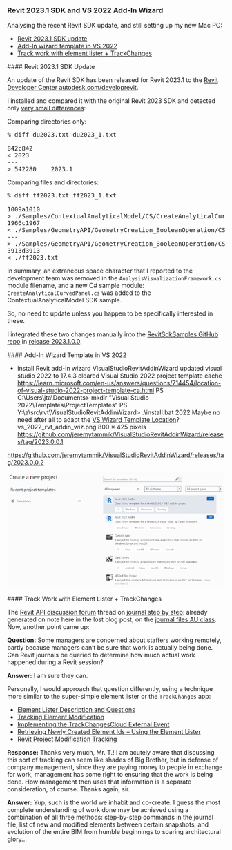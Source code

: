 <head>
<meta http-equiv="Content-Type" content="text/html; charset=utf-8">
<link rel="stylesheet" type="text/css" href="bc.css">
<script src="https://cdn.rawgit.com/google/code-prettify/master/loader/run_prettify.js" type="text/javascript"></script>
</head>

<!---

- /Users/jta/a/lib/revit/jeremy/diff_2023_2023_1.txt

twitter:

 the #RevitAPI @AutodeskAPS @AutodeskRevit #bim 

&ndash; 
...

linkedin:

#bim #DynamoBim #AutodeskAPS #Revit #API #IFC #SDK #AI #VisualStudio #Autodesk #AEC #adsk

the [Revit API discussion forum](http://forums.autodesk.com/t5/revit-api-forum/bd-p/160) thread

<center>
<img src="img/" alt="" title="" width="600" height=""/>
<p style="font-size: 80%; font-style:italic"></p>
</center>

<pre class="code">
</pre>

-->

### Revit 2023.1 SDK and VS 2022 Add-In Wizard

Analysing the recent Revit SDK update, and still setting up my new Mac PC:

- [Revit 2023.1 SDK update](#2)
- [Add-In wizard template in VS 2022](#3)
- [Track work with element lister + TrackChanges](#4)

####<a name="2"></a> Revit 2023.1 SDK Update

An update of the Revit SDK has been released for Revit 2023.1 to
the [Revit Developer Center autodesk.com/developrevit](https://www.autodesk.com/developer-network/platform-technologies/revit).

I installed and compared it with the original Revit 2023 SDK and detected
only [very small differences](zip/diff_2023_2023_1.txt):

Comparing directories only:

<pre>
% diff du2023.txt du2023_1.txt

842c842
< 2023
---
> 542280	2023.1
</pre>

Comparing files and directories:

<pre>
% diff ff2023.txt ff2023_1.txt

1009a1010
> ./Samples/ContextualAnalyticalModel/CS/CreateAnalyticalCurvedPanel.cs
1966c1967
< ./Samples/GeometryAPI/GeometryCreation_BooleanOperation/CS/AnalysisVisualizationFramework .cs
---
> ./Samples/GeometryAPI/GeometryCreation_BooleanOperation/CS/AnalysisVisualizationFramework.cs
3913d3913
< ./ff2023.txt
</pre>

In summary, an extraneous space character that I reported to the development team was removed in the `AnalysisVisualizationFramework.cs` module filename, and a new C# sample module: `CreateAnalyticalCurvedPanel.cs` was added to the ContextualAnalyticalModel SDK sample.

So, no need to update unless you happen to be specifically interested in these.

I integrated these two changes manually into
the [RevitSdkSamples GitHub repo](https://github.com/jeremytammik/RevitSdkSamples)
in [release 2023.1.0.0](https://github.com/jeremytammik/RevitSdkSamples/releases/tag/2023.1.0.0).

####<a name="3"></a> Add-In Wizard Template in VS 2022

- install Revit add-in wizard VisualStudioRevitAddinWizard
updated visual studio 2022 to 17.4.3
cleared Visual Studio 2022 project template cache
https://learn.microsoft.com/en-us/answers/questions/714454/location-of-visual-studio-2022-project-template-ca.html
PS C:\Users\jta\Documents> mkdir "Visual Studio 2022\Templates\ProjectTemplates"
PS Y:\a\src\rvt\VisualStudioRevitAddinWizard> .\install.bat 2022
Maybe no need after all to adapt the [VS Wizard Template Location](https://thebuildingcoder.typepad.com/blog/2022/10/bim360-links-and-programming-add-ins.html#6)?
vs_2022_rvt_addin_wiz.png 800 × 425 pixels
https://github.com/jeremytammik/VisualStudioRevitAddinWizard/releases/tag/2023.0.0.1

https://github.com/jeremytammik/VisualStudioRevitAddinWizard/releases/tag/2023.0.0.2

<center>
<img src="img/vs_2022_rvt_addin_wiz.png" alt="Add-In Wizard Template in VS 2022 " title="Add-In Wizard Template in VS 2022" width="800" height=""/> <!-- 800 × 425 pixels -->
</center>

####<a name="4"></a> Track Work with Element Lister + TrackChanges

The [Revit API discussion forum](http://forums.autodesk.com/t5/revit-api-forum/bd-p/160) thread
on [journal step by step](https://forums.autodesk.com/t5/revit-api-forum/journal-step-by-step/m-p/11625744):
already generated on note here in the lost blog post,
on the [journal files AU class](https://thebuildingcoder.typepad.com/blog/2023/01/cultureinfochanger-and-ironpython3.html#4).
Now, another point came up:

**Question:** Some managers are concerned about staffers working remotely, partly because managers can’t be sure that work is actually being done.
Can Revit journals be queried to determine how much actual work happened during a Revit session?

**Answer:** I am sure they can. 

Personally, I would approach that question differently, using a technique more similar to the super-simple element lister or the `TrackChanges` app:

<ul>
<li><a href="http://thebuildingcoder.typepad.com/blog/2014/09/debugging-and-maintaining-the-image-relationship.html#2"> Element Lister Description and Questions</a></li>
<li><a href="http://thebuildingcoder.typepad.com/blog/2016/01/tracking-element-modification.html">Tracking Element Modification</a></li>
<li><a href="http://thebuildingcoder.typepad.com/blog/2016/03/implementing-the-trackchangescloud-external-event.html">Implementing the TrackChangesCloud External Event</a></li>
<li><a href="http://thebuildingcoder.typepad.com/blog/2018/02/retrieving-newly-created-element-ids.html">Retrieving Newly Created Element Ids &ndash; Using the Element Lister</a></li>
<li><a href="https://thebuildingcoder.typepad.com/blog/2021/01/line-subcategory-filter-nw-and-modification-tracking.html#3">Revit Project Modification Tracking</a></li>
</ul>

**Response:** Thanks very much, Mr. T.!
I am acutely aware that discussing this sort of tracking can seem like shades of Big Brother, but in defense of company management, since they are paying money to people in exchange for work, management has some right to ensuring that the work is being done.
How management then uses that information is a separate consideration, of course.
Thanks again, sir.

**Answer:** Yup, such is the world we inhabit and co-create.
I guess the most complete understanding of work done may be achieved using a combination of all three methods:
step-by-step commands in the journal file, list of new and modified elements between certain snapshots, and evolution of the entire BIM from humble beginnings to soaring architectural glory...
